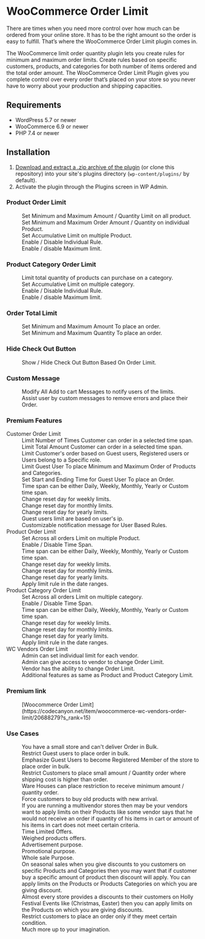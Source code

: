 # WooCommerce Order Limit

There are times when you need more control over how much can be ordered from your online store. It has to be the right amount so the order is easy to fulfill. That’s where the WooCommerce Order Limit plugin comes in.

The WooCommerce limit order quantity plugin lets you create rules for minimum and maximum order limits. Create rules based on specific customers, products, and categories for both number of items ordered and the total order amount. The WooCommerce Order Limit Plugin gives you complete control over every order that’s placed on your store so you never have to worry about your production and shipping capacities.

## Requirements

* WordPress 5.7 or newer
* WooCommerce 6.9 or newer
* PHP 7.4 or newer

## Installation

1. [Download and extract a .zip archive of the plugin](https://downloads.wordpress.org/plugin/wc-order-limit-lite.zip) (or clone this repository) into your site's plugins directory (`wp-content/plugins/` by default).
2. Activate the plugin through the Plugins screen in WP Admin.

### Product Order Limit
<dl>
	<dd>Set Minimum and Maximum Amount / Quantity Limit on all product.</dd>
	<dd>Set Minimum and Maximum Order Amount / Quantity on individual Product.</dd>
	<dd>Set Accumulative Limit on multiple Product.</dd>
  <dd>Enable / Disable Individual Rule.</dd>
  <dd>Enable / disable Maximum limit.</dd>
</dl>

### Product Category Order Limit
<dl>
	<dd>Limit total quantity of products can purchase on a category.</dd>
	<dd>Set Accumulative Limit on multiple category.</dd>
  <dd>Enable / Disable Individual Rule.</dd>
  <dd>Enable / disable Maximum limit.</dd>
</dl>

### Order Total Limit
<dl>
	<dd>Set Minimum and Maximum Amount To place an order.</dd>
	<dd>Set Minimum and Maximum Quantity To place an order.</dd>
</dl>

### Hide Check Out Button
<dl>
	<dd>Show / Hide Check Out Button Based On Order Limit.</dd>
</dl>

### Custom Message
<dl>
	<dd>Modify All Add to cart Messages to notify users of the limits.</dd>
	<dd>Assist user by custom messages to remove errors and place their Order.</dd>
</dl>

### Premium Features
<dl>
	  <dt>Customer Order Limit</dt>
  <dd>Limit Number of Times Customer can order in a selected time span.</dd>
	<dd>Limit Total Amount Customer can order in a selected time span.</dd>
	<dd>Limit Customer's order based on Guest users, Registered users or Users belong to a Specific role.</dd>
  <dd>Limit Guest User To place Minimum and Maximum Order of Products and Categories.</dd>
  <dd>Set Start and Ending Time for Guest User To place an Order.</dd>
  <dd>Time span can be either Daily, Weekly, Monthly, Yearly or Custom time span.</dd>
  <dd>Change reset day for weekly limits.</dd>
  <dd>Change reset day for monthly limits.</dd>
  <dd>Change reset day for yearly limits.</dd>
  <dd>Guest users limit are based on user's ip.</dd>
  <dd>Customizable notification message for User Based Rules.</dd>
    <dt>Product Order Limit</dt>
  <dd>Set Across all orders Limit on multiple Product.</dd>
  <dd>Enable / Disable Time Span.</dd>
  <dd>Time span can be either Daily, Weekly, Monthly, Yearly or Custom time span.</dd>
  <dd>Change reset day for weekly limits.</dd>
  <dd>Change reset day for monthly limits.</dd>
  <dd>Change reset day for yearly limits.</dd>
  <dd>Apply limit rule in the date ranges.</dd>
    <dt>Product Category Order Limit </dt>
  <dd>Set Across all orders Limit on multiple category.</dd>
  <dd>Enable / Disable Time Span.</dd>
  <dd>Time span can be either Daily, Weekly, Monthly, Yearly or Custom time span.</dd>
  <dd>Change reset day for weekly limits.</dd>
  <dd>Change reset day for monthly limits.</dd>
  <dd>Change reset day for yearly limits.</dd>
  <dd>Apply limit rule in the date ranges.</dd>
    <dt>WC Vendors Order Limit </dt>
  <dd>Admin can set individual limit for each vendor.</dd>
  <dd>Admin can give access to vendor to change Order Limit.</dd>
  <dd>Vendor has the ability to change Order Limit.</dd>
  <dd>Additional features as same as Product and Product Category Limit.</dd>
</dl>

### Premium link
<dl>
	<dd>[Woocommerce Order Limit](https://codecanyon.net/item/woocommerce-wc-vendors-order-limit/20688279?s_rank=15)</dd>
</dl>

### Use Cases
<dl>
	<dd>You have a small store and can't deliver Order in Bulk.</dd>
	<dd>Restrict Guest users to place order in bulk.</dd>
	<dd>Emphasize Guest Users to become Registered Member of the store to place order in bulk.</dd>
  <dd>Restrict Customers to place small amount / Quantity order where shipping cost is higher than order.</dd>
  <dd>Ware Houses can place restriction to receive minimum amount / quantity order.</dd>
  <dd>Force customers to buy old products with new arrival.</dd>
  <dd>If you are running a multivendor stores then may be your vendors want to apply limits on their Products like some vendor says that he would not receive an order if quantity of his items in cart or amount of his items in cart does not meet certain criteria.</dd>
  <dd>Time Limited Offers.</dd>
  <dd>Weighed products offers.</dd>
  <dd> Advertisement purpose.</dd>
  <dd>Promotional purpose.</dd>
  <dd>Whole sale Purpose.</dd>
  <dd>On seasonal sales when you give discounts to you customers on specific Products and Categories then you may want that if customer buy a specific amount of product then discount will apply. You can apply limits on the Products or Products Categories on which you are giving discount.</dd>
  <dd>Almost every store provides a discounts to their customers on Holly Festival Events like (Christmas, Easter) then you can apply limits on the Products on which you are giving discounts.</dd>
  <dd>Restrict customers to place an order only if they meet certain condition.</dd>
  <dd>Much more up to your imagination.</dd>
</dl>
